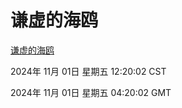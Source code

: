 # 谦虚的海鸥
[谦虚的海鸥](http://219.139.197.74:56308/qxdho/course/base/hotlink/index.php)

2024年 11月 01日 星期五 12:20:02 CST

2024年 11月 01日 星期五 04:20:02 GMT
